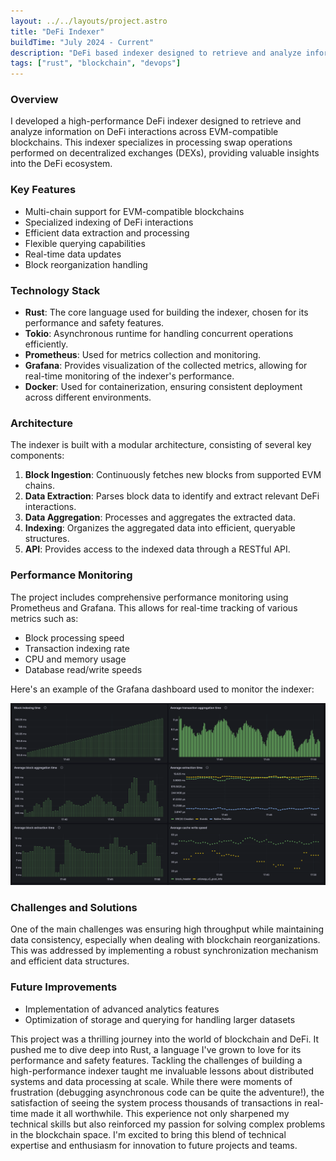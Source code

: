 ```yaml
---
layout: ../../layouts/project.astro
title: "DeFi Indexer"
buildTime: "July 2024 - Current"
description: "DeFi based indexer designed to retrieve and analyze information on DeFi interactions across EVM-compatible blockchains. It specializes in indexing swap operations performed on DEX LPs, providing valuable insights about the best performing tokens, traders and more."
tags: ["rust", "blockchain", "devops"]
---
```

### Overview

I developed a high-performance DeFi indexer designed to retrieve and analyze information on DeFi interactions across EVM-compatible blockchains. This indexer specializes in processing swap operations performed on decentralized exchanges (DEXs), providing valuable insights into the DeFi ecosystem.

### Key Features

- Multi-chain support for EVM-compatible blockchains
- Specialized indexing of DeFi interactions
- Efficient data extraction and processing
- Flexible querying capabilities
- Real-time data updates
- Block reorganization handling

### Technology Stack

- **Rust**: The core language used for building the indexer, chosen for its performance and safety features.
- **Tokio**: Asynchronous runtime for handling concurrent operations efficiently.
- **Prometheus**: Used for metrics collection and monitoring.
- **Grafana**: Provides visualization of the collected metrics, allowing for real-time monitoring of the indexer's performance.
- **Docker**: Used for containerization, ensuring consistent deployment across different environments.

### Architecture

The indexer is built with a modular architecture, consisting of several key components:

1. **Block Ingestion**: Continuously fetches new blocks from supported EVM chains.
2. **Data Extraction**: Parses block data to identify and extract relevant DeFi interactions.
3. **Data Aggregation**: Processes and aggregates the extracted data.
4. **Indexing**: Organizes the aggregated data into efficient, queryable structures.
5. **API**: Provides access to the indexed data through a RESTful API.

### Performance Monitoring

The project includes comprehensive performance monitoring using Prometheus and Grafana. This allows for real-time tracking of various metrics such as:

- Block processing speed
- Transaction indexing rate
- CPU and memory usage
- Database read/write speeds

Here's an example of the Grafana dashboard used to monitor the indexer:

![Grafana Dashboard](./public/projects/indexer.png)

### Challenges and Solutions

One of the main challenges was ensuring high throughput while maintaining data consistency, especially when dealing with blockchain reorganizations. This was addressed by implementing a robust synchronization mechanism and efficient data structures.

### Future Improvements

- Implementation of advanced analytics features
- Optimization of storage and querying for handling larger datasets

This project was a thrilling journey into the world of blockchain and DeFi. It pushed me to dive deep into Rust, a language I've grown to love for its performance and safety features. Tackling the challenges of building a high-performance indexer taught me invaluable lessons about distributed systems and data processing at scale. While there were moments of frustration (debugging asynchronous code can be quite the adventure!), the satisfaction of seeing the system process thousands of transactions in real-time made it all worthwhile. This experience not only sharpened my technical skills but also reinforced my passion for solving complex problems in the blockchain space. I'm excited to bring this blend of technical expertise and enthusiasm for innovation to future projects and teams.
